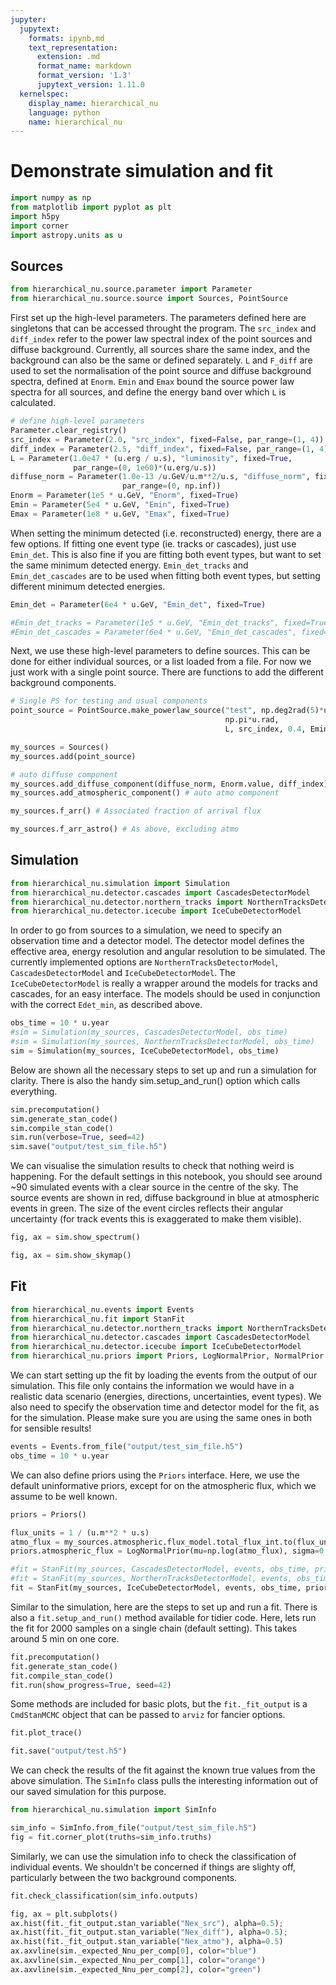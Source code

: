 ```yaml
---
jupyter:
  jupytext:
    formats: ipynb,md
    text_representation:
      extension: .md
      format_name: markdown
      format_version: '1.3'
      jupytext_version: 1.11.0
  kernelspec:
    display_name: hierarchical_nu
    language: python
    name: hierarchical_nu
---
```


# Demonstrate simulation and fit

```python
import numpy as np
from matplotlib import pyplot as plt
import h5py
import corner
import astropy.units as u
```

## Sources

```python
from hierarchical_nu.source.parameter import Parameter
from hierarchical_nu.source.source import Sources, PointSource
```

First set up the high-level parameters. The parameters defined here are singletons that can be accessed throught the program. The `src_index` and `diff_index` refer to the power law spectral index of the point sources and diffuse background. Currently, all sources share the same index, and the background can also be the same or defined separately. `L` and `F_diff` are used to set the normalisation of the point source and diffuse background spectra, defined at `Enorm`. `Emin` and `Emax` bound the source power law spectra for all sources, and define the energy band over which `L` is calculated. 

```python
# define high-level parameters
Parameter.clear_registry()
src_index = Parameter(2.0, "src_index", fixed=False, par_range=(1, 4))
diff_index = Parameter(2.5, "diff_index", fixed=False, par_range=(1, 4))
L = Parameter(1.0e47 * (u.erg / u.s), "luminosity", fixed=True, 
              par_range=(0, 1e60)*(u.erg/u.s))
diffuse_norm = Parameter(1.0e-13 /u.GeV/u.m**2/u.s, "diffuse_norm", fixed=True, 
                         par_range=(0, np.inf))
Enorm = Parameter(1e5 * u.GeV, "Enorm", fixed=True)
Emin = Parameter(5e4 * u.GeV, "Emin", fixed=True)
Emax = Parameter(1e8 * u.GeV, "Emax", fixed=True)
```

When setting the minimum detected (i.e. reconstructed) energy, there are a few options. If fitting one event type (ie. tracks or cascades), just use `Emin_det`. This is also fine if you are fitting both event types, but want to set the same minimum detected energy. `Emin_det_tracks` and `Emin_det_cascades` are to be used when fitting both event types, but setting different minimum detected energies. 

```python
Emin_det = Parameter(6e4 * u.GeV, "Emin_det", fixed=True)

#Emin_det_tracks = Parameter(1e5 * u.GeV, "Emin_det_tracks", fixed=True)
#Emin_det_cascades = Parameter(6e4 * u.GeV, "Emin_det_cascades", fixed=True)
```

Next, we use these high-level parameters to define sources. This can be done for either individual sources, or a list loaded from a file. For now we just work with a single point source. There are functions to add the different background components.

```python
# Single PS for testing and usual components
point_source = PointSource.make_powerlaw_source("test", np.deg2rad(5)*u.rad,
                                                np.pi*u.rad, 
                                                L, src_index, 0.4, Emin, Emax)

my_sources = Sources()
my_sources.add(point_source)

# auto diffuse component 
my_sources.add_diffuse_component(diffuse_norm, Enorm.value, diff_index) 
my_sources.add_atmospheric_component() # auto atmo component
```

```python
my_sources.f_arr() # Associated fraction of arrival flux
```

```python
my_sources.f_arr_astro() # As above, excluding atmo
```

## Simulation

```python
from hierarchical_nu.simulation import Simulation
from hierarchical_nu.detector.cascades import CascadesDetectorModel 
from hierarchical_nu.detector.northern_tracks import NorthernTracksDetectorModel
from hierarchical_nu.detector.icecube import IceCubeDetectorModel
```

In order to go from sources to a simulation, we need to specify an observation time and a detector model. The detector model defines the effective area, energy resolution and angular resolution to be simulated. The currently implemented options are `NorthernTracksDetectorModel`, `CascadesDetectorModel` and `IceCubeDetectorModel`. The `IceCubeDetectorModel` is really a wrapper around the models for tracks and cascades, for an easy interface. The models should be used in conjunction with the correct `Edet_min`, as described above.

```python
obs_time = 10 * u.year
#sim = Simulation(my_sources, CascadesDetectorModel, obs_time)
#sim = Simulation(my_sources, NorthernTracksDetectorModel, obs_time)
sim = Simulation(my_sources, IceCubeDetectorModel, obs_time)
```

Below are shown all the necessary steps to set up and run a simulation for clarity. There is also the handy sim.setup_and_run() option which calls everything.

```python
sim.precomputation()
sim.generate_stan_code()
sim.compile_stan_code()
sim.run(verbose=True, seed=42) 
sim.save("output/test_sim_file.h5")
```

We can visualise the simulation results to check that nothing weird is happening. For the default settings in this notebook, you should see around ~90 simulated events with a clear source in the centre of the sky. The source events are shown in red, diffuse background in blue at atmospheric events in green. The size of the event circles reflects their angular uncertainty (for track events this is exaggerated to make them visible).

```python
fig, ax = sim.show_spectrum()
```

```python
fig, ax = sim.show_skymap()
```

## Fit 

```python
from hierarchical_nu.events import Events
from hierarchical_nu.fit import StanFit
from hierarchical_nu.detector.northern_tracks import NorthernTracksDetectorModel
from hierarchical_nu.detector.cascades import CascadesDetectorModel
from hierarchical_nu.detector.icecube import IceCubeDetectorModel
from hierarchical_nu.priors import Priors, LogNormalPrior, NormalPrior
```

We can start setting up the fit by loading the events from the output of our simulation. This file only contains the information we would have in a realistic data scenario (energies, directions, uncertainties, event types). We also need to specify the observation time and detector model for the fit, as for the simulation. Please make sure you are using the same ones in both for sensible results!

```python
events = Events.from_file("output/test_sim_file.h5")
obs_time = 10 * u.year
```

We can also define priors using the `Priors` interface. Here, we use the default uninformative priors, except for on the atmospheric flux, which we assume to be well known.

```python
priors = Priors()

flux_units = 1 / (u.m**2 * u.s)
atmo_flux = my_sources.atmospheric.flux_model.total_flux_int.to(flux_units).value
priors.atmospheric_flux = LogNormalPrior(mu=np.log(atmo_flux), sigma=0.1)
```

```python
#fit = StanFit(my_sources, CascadesDetectorModel, events, obs_time, priors=priors)
#fit = StanFit(my_sources, NorthernTracksDetectorModel, events, obs_time, priors=priors)
fit = StanFit(my_sources, IceCubeDetectorModel, events, obs_time, priors=priors)
```

Similar to the simulation, here are the steps to set up and run a fit. There is also a `fit.setup_and_run()` method available for tidier code. Here, lets run the fit for 2000 samples on a single chain (default setting). This takes around 5 min on one core.

```python
fit.precomputation()
fit.generate_stan_code()
fit.compile_stan_code()
fit.run(show_progress=True, seed=42)
```

Some methods are included for basic plots, but the `fit._fit_output` is a `CmdStanMCMC` object that can be passed to `arviz` for fancier options.

```python
fit.plot_trace()
```

```python
fit.save("output/test.h5")
```

We can check the results of the fit against the known true values from the above simulation. The `SimInfo` class pulls the interesting information out of our saved simulation for this purpose. 

```python
from hierarchical_nu.simulation import SimInfo
```

```python
sim_info = SimInfo.from_file("output/test_sim_file.h5")
fig = fit.corner_plot(truths=sim_info.truths)
```

Similarly, we can use the simulation info to check the classification of individual events. We shouldn't be concerned if things are slighty off, particularly between the two background components. 

```python
fit.check_classification(sim_info.outputs)
```

```python
fig, ax = plt.subplots()
ax.hist(fit._fit_output.stan_variable("Nex_src"), alpha=0.5);
ax.hist(fit._fit_output.stan_variable("Nex_diff"), alpha=0.5);
ax.hist(fit._fit_output.stan_variable("Nex_atmo"), alpha=0.5)
ax.axvline(sim._expected_Nnu_per_comp[0], color="blue")
ax.axvline(sim._expected_Nnu_per_comp[1], color="orange")
ax.axvline(sim._expected_Nnu_per_comp[2], color="green")
```

```python

```
